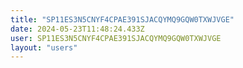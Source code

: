 ```yaml
---
title: "SP11ES3N5CNYF4CPAE391SJACQYMQ9GQW0TXWJVGE"
date: 2024-05-23T11:48:24.433Z
user: SP11ES3N5CNYF4CPAE391SJACQYMQ9GQW0TXWJVGE
layout: "users"
---
```

    